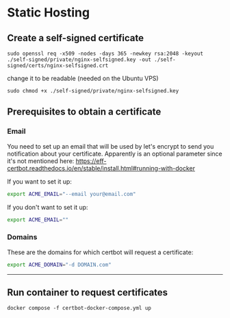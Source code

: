 # Static Hosting

## Create a self-signed certificate

```
sudo openssl req -x509 -nodes -days 365 -newkey rsa:2048 -keyout ./self-signed/private/nginx-selfsigned.key -out ./self-signed/certs/nginx-selfsigned.crt
```

change it to be readable (needed on the Ubuntu VPS)

```
sudo chmod +x ./self-signed/private/nginx-selfsigned.key
```

## Prerequisites to obtain a certificate

### Email

You need to set up an email that will be used by let's encrypt to send you notification about your certificate.
Apparently is an optional parameter since it's not mentioned here: https://eff-certbot.readthedocs.io/en/stable/install.html#running-with-docker

If you want to set it up:

```bash
export ACME_EMAIL="--email your@email.com" 
```

If you don't want to set it up:

```bash
export ACME_EMAIL="" 
```

### Domains

These are the domains for which certbot will request a certificate:

```bash
export ACME_DOMAIN="-d DOMAIN.com"
```

---

## Run container to request certificates

```
docker compose -f certbot-docker-compose.yml up
```
